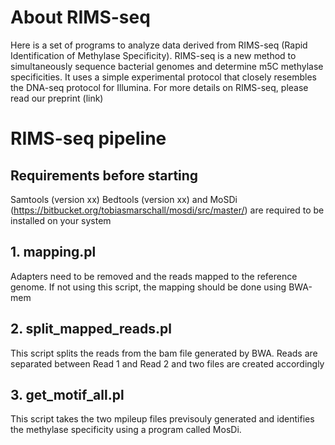 # About RIMS-seq
Here is a set of programs to analyze data derived from RIMS-seq (Rapid Identification of Methylase Specificity). 
RIMS-seq is a new method to simultaneously sequence bacterial genomes and determine m5C methylase specificities. It uses a simple experimental protocol that closely resembles the DNA-seq protocol for Illumina. For more details on RIMS-seq, please read our preprint (link)

# RIMS-seq pipeline 
## Requirements before starting
Samtools (version xx)
Bedtools (version xx)
and MoSDi (https://bitbucket.org/tobiasmarschall/mosdi/src/master/) are required to be installed on your system 

## 1. mapping.pl
Adapters need to be removed and the reads mapped to the reference genome. If not using this script, the mapping should be done using BWA-mem

## 2. split_mapped_reads.pl
This script splits the reads from the bam file generated by BWA. Reads are separated between Read 1 and Read 2 and two files are created accordingly


## 3. get_motif_all.pl
This script takes the two mpileup files previsouly generated and identifies the methylase specificity using a program called MosDi. 

